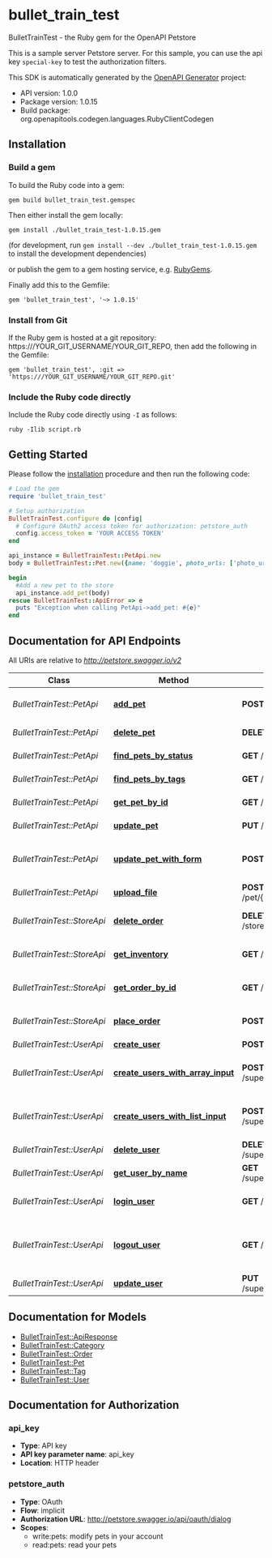 # bullet_train_test

BulletTrainTest - the Ruby gem for the OpenAPI Petstore

This is a sample server Petstore server. For this sample, you can use the api key `special-key` to test the authorization filters.

This SDK is automatically generated by the [OpenAPI Generator](https://openapi-generator.tech) project:

- API version: 1.0.0
- Package version: 1.0.15
- Build package: org.openapitools.codegen.languages.RubyClientCodegen

## Installation

### Build a gem

To build the Ruby code into a gem:

```shell
gem build bullet_train_test.gemspec
```

Then either install the gem locally:

```shell
gem install ./bullet_train_test-1.0.15.gem
```

(for development, run `gem install --dev ./bullet_train_test-1.0.15.gem` to install the development dependencies)

or publish the gem to a gem hosting service, e.g. [RubyGems](https://rubygems.org/).

Finally add this to the Gemfile:

    gem 'bullet_train_test', '~> 1.0.15'

### Install from Git

If the Ruby gem is hosted at a git repository: https:///YOUR_GIT_USERNAME/YOUR_GIT_REPO, then add the following in the Gemfile:

    gem 'bullet_train_test', :git => 'https:///YOUR_GIT_USERNAME/YOUR_GIT_REPO.git'

### Include the Ruby code directly

Include the Ruby code directly using `-I` as follows:

```shell
ruby -Ilib script.rb
```

## Getting Started

Please follow the [installation](#installation) procedure and then run the following code:

```ruby
# Load the gem
require 'bullet_train_test'

# Setup authorization
BulletTrainTest.configure do |config|
  # Configure OAuth2 access token for authorization: petstore_auth
  config.access_token = 'YOUR ACCESS TOKEN'
end

api_instance = BulletTrainTest::PetApi.new
body = BulletTrainTest::Pet.new({name: 'doggie', photo_urls: ['photo_urls_example']}) # Pet | Pet object that needs to be added to the store

begin
  #Add a new pet to the store
  api_instance.add_pet(body)
rescue BulletTrainTest::ApiError => e
  puts "Exception when calling PetApi->add_pet: #{e}"
end

```

## Documentation for API Endpoints

All URIs are relative to *http://petstore.swagger.io/v2*

Class | Method | HTTP request | Description
------------ | ------------- | ------------- | -------------
*BulletTrainTest::PetApi* | [**add_pet**](docs/PetApi.md#add_pet) | **POST** /pet | Add a new pet to the store
*BulletTrainTest::PetApi* | [**delete_pet**](docs/PetApi.md#delete_pet) | **DELETE** /pet/{petId} | Deletes a pet
*BulletTrainTest::PetApi* | [**find_pets_by_status**](docs/PetApi.md#find_pets_by_status) | **GET** /pet/findByStatus | Finds Pets by status
*BulletTrainTest::PetApi* | [**find_pets_by_tags**](docs/PetApi.md#find_pets_by_tags) | **GET** /pet/findByTags | Finds Pets by tags
*BulletTrainTest::PetApi* | [**get_pet_by_id**](docs/PetApi.md#get_pet_by_id) | **GET** /pet/{petId} | Find pet by ID
*BulletTrainTest::PetApi* | [**update_pet**](docs/PetApi.md#update_pet) | **PUT** /pet | Update an existing pet
*BulletTrainTest::PetApi* | [**update_pet_with_form**](docs/PetApi.md#update_pet_with_form) | **POST** /pet/{petId} | Updates a pet in the store with form data
*BulletTrainTest::PetApi* | [**upload_file**](docs/PetApi.md#upload_file) | **POST** /pet/{petId}/uploadImage | uploads an image
*BulletTrainTest::StoreApi* | [**delete_order**](docs/StoreApi.md#delete_order) | **DELETE** /store/order/{orderId} | Delete purchase order by ID
*BulletTrainTest::StoreApi* | [**get_inventory**](docs/StoreApi.md#get_inventory) | **GET** /store/inventory | Returns pet inventories by status
*BulletTrainTest::StoreApi* | [**get_order_by_id**](docs/StoreApi.md#get_order_by_id) | **GET** /store/order/{orderId} | Find purchase order by ID
*BulletTrainTest::StoreApi* | [**place_order**](docs/StoreApi.md#place_order) | **POST** /store/order | Place an order for a pet
*BulletTrainTest::UserApi* | [**create_user**](docs/UserApi.md#create_user) | **POST** /user | Create user
*BulletTrainTest::UserApi* | [**create_users_with_array_input**](docs/UserApi.md#create_users_with_array_input) | **POST** /super_user/createWithArray | Creates list of users with given input array
*BulletTrainTest::UserApi* | [**create_users_with_list_input**](docs/UserApi.md#create_users_with_list_input) | **POST** /super_user/createWithList | Creates list of users with given input array
*BulletTrainTest::UserApi* | [**delete_user**](docs/UserApi.md#delete_user) | **DELETE** /super_user/{username} | Delete user
*BulletTrainTest::UserApi* | [**get_user_by_name**](docs/UserApi.md#get_user_by_name) | **GET** /super_user/{username} | Get user by user name
*BulletTrainTest::UserApi* | [**login_user**](docs/UserApi.md#login_user) | **GET** /super_user/login | Logs user into the system
*BulletTrainTest::UserApi* | [**logout_user**](docs/UserApi.md#logout_user) | **GET** /super_user/logout | Logs out current logged in user session
*BulletTrainTest::UserApi* | [**update_user**](docs/UserApi.md#update_user) | **PUT** /super_user/{username} | Updated user


## Documentation for Models

 - [BulletTrainTest::ApiResponse](docs/ApiResponse.md)
 - [BulletTrainTest::Category](docs/Category.md)
 - [BulletTrainTest::Order](docs/Order.md)
 - [BulletTrainTest::Pet](docs/Pet.md)
 - [BulletTrainTest::Tag](docs/Tag.md)
 - [BulletTrainTest::User](docs/User.md)


## Documentation for Authorization


### api_key


- **Type**: API key
- **API key parameter name**: api_key
- **Location**: HTTP header

### petstore_auth


- **Type**: OAuth
- **Flow**: implicit
- **Authorization URL**: http://petstore.swagger.io/api/oauth/dialog
- **Scopes**: 
  - write:pets: modify pets in your account
  - read:pets: read your pets

